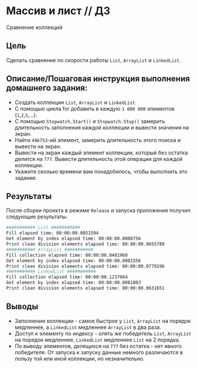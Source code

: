 # Массив и лист // ДЗ

Сравнение коллекций

## Цель
Сделать сравнение по скорости работы `List`, `ArrayList` и `LinkedList`.

## Описание/Пошаговая инструкция выполнения домашнего задания:
* Создать коллекции `List`, `ArrayList` и `LinkedList`.
* С помощью цикла for добавить в каждую `1 000 000` элементов (`1`,`2`,`3`,...).
* С помощью `Stopwatch.Start()` и `Stopwatch.Stop()` замерить длительность заполнения каждой коллекции и вывести значения на экран.
* Найти `496753`-ий элемент, замерить длительность этого поиска и вывести на экран.
* Вывести на экран каждый элемент коллекции, который без остатка делится на `777`. Вывести длительность этой операции для каждой коллекции.
* Укажите сколько времени вам понадобилось, чтобы выполнить это задание.

## Результаты
После сборки проекта в режиме `Release` и запуска приложения получил следующие результаты:
```bash
########### List ###########
Fill elapsed time: 00:00:00.0051594
Get element by index elapsed time: 00:00:00.0000756
Print clean division elements elapsed time: 00:00:00.0655789
########### ArrayList ###########
Fill collection elapsed time: 00:00:00.0481960
Get element by index elapsed time: 00:00:00.0001556
Print clean division elements elapsed time: 00:00:00.0779196
########### LinkedList ###########
Fill collection elapsed time: 00:00:00.1237064
Get element by index elapsed time: 00:00:00.0081803
Print clean division elements elapsed time: 00:00:00.0631651
```

## Выводы
* Заполнение коллекции - самое быстрое у `List`, `ArrayList` на порядок медленнее, а `LinkedList` медленнее `ArrayList` в два раза.
* Доступ к элементу по индексу - опять же победитель `List`, `ArrayList` на порядок медленнее, `LinkedList` медленнее `List` на 2 порядка.
* По выводу элементов, делящихся на `777` без остатка - нет явного победителя. От запуска к запуску данные немного различаются в пользу той или иной коллекции, но незначительно.
